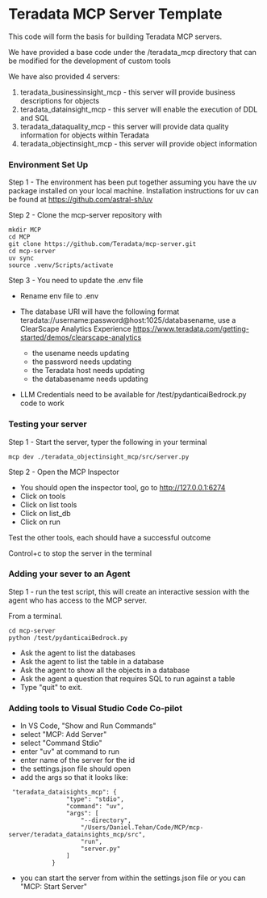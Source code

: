 
# Teradata MCP Server Template

This code will form the basis for building Teradata MCP servers.

We have provided a base code under the /teradata_mcp directory that can be modified for the development of custom tools

We have also provided 4 servers:
1. teradata_businessinsight_mcp - this server will provide business descriptions for objects
2. teradata_datainsight_mcp - this server will enable the execution of DDL and SQL
3. teradata_dataquality_mcp - this server will provide data quality information for objects within Teradata
4. teradata_objectinsight_mcp - this server will provide object information


### Environment Set Up
Step 1 - The environment has been put together assuming you have the uv package installed on your local machine.  Installation instructions for uv can be found at https://github.com/astral-sh/uv 

Step 2 - Clone the mcp-server repository with 

```
mkdir MCP
cd MCP
git clone https://github.com/Teradata/mcp-server.git
cd mcp-server
uv sync
source .venv/Scripts/activate
```


Step 3 - You need to update the .env file
- Rename env file to .env 
- The database URI will have the following format  teradata://username:password@host:1025/databasename, use a ClearScape Analytics Experience https://www.teradata.com/getting-started/demos/clearscape-analytics
    - the usename needs updating
    - the password needs updating
    - the Teradata host needs updating
    - the databasename needs updating

- LLM Credentials need to be available for /test/pydanticaiBedrock.py code to work

### Testing your server
Step 1 - Start the server, typer the following in your terminal
```
mcp dev ./teradata_objectinsight_mcp/src/server.py
```

Step 2 - Open the MCP Inspector
- You should open the inspector tool, go to http://127.0.0.1:6274 
- Click on tools
- Click on list tools
- Click on list_db
- Click on run

Test the other tools, each should have a successful outcome

Control+c to stop the server in the terminal

### Adding your sever to an Agent
Step 1 - run the test script, this will create an interactive session with the agent who has access to the MCP server.  

From a terminal.
```
cd mcp-server
python /test/pydanticaiBedrock.py
```

- Ask the agent to list the databases
- Ask the agent to list the table in a database
- Ask the agent to show all the objects in a database
- Ask the agent a question that requires SQL to run against a table
- Type "quit" to exit.

### Adding tools to Visual Studio Code Co-pilot
- In VS Code, "Show and Run Commands"
- select "MCP: Add Server"
- select "Command Stdio"
- enter "uv" at command to run
- enter name of the server for the id
- the settings.json file should open
- add the args so that it looks like:
```
 "teradata_dataisights_mcp": {
                "type": "stdio",
                "command": "uv",
                "args": [
                    "--directory",
                    "/Users/Daniel.Tehan/Code/MCP/mcp-server/teradata_datainsights_mcp/src",
                    "run",
                    "server.py"
                ]
            }
```
- you can start the server from within the settings.json file or you can "MCP: Start Server"

  

  
